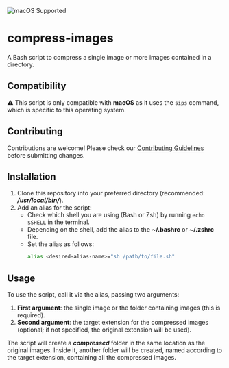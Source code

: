 ![macOS Supported](https://img.shields.io/badge/macOS-Supported-blue)
# compress-images  
A Bash script to compress a single image or more images contained in a directory.

## Compatibility
⚠️ This script is only compatible with **macOS** as it uses the `sips` command, which is specific to this operating system.

## Contributing  
Contributions are welcome! Please check our [Contributing Guidelines](CONTRIBUTING.md) before submitting changes.

## Installation  
1. Clone this repository into your preferred directory (recommended: **_/usr/local/bin/_**).  
2. Add an alias for the script:  
   - Check which shell you are using (Bash or Zsh) by running `echo $SHELL` in the terminal.  
   - Depending on the shell, add the alias to the **~/.bashrc** or **~/.zshrc** file.  
   - Set the alias as follows:  
     ```bash
     alias <desired-alias-name>="sh /path/to/file.sh"
     ```  

## Usage  
To use the script, call it via the alias, passing two arguments:  
1. **First argument**: the single image or the folder containing images (this is required).  
2. **Second argument**: the target extension for the compressed images (optional; if not specified, the original extension will be used).  

The script will create a **_compressed_** folder in the same location as the original images. Inside it, another folder will be created, named according to the target extension, containing all the compressed images.
